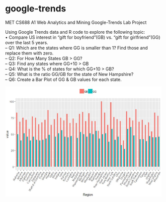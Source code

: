 # google-trends

MET CS688 A1 Web Analytics and Mining
Google-Trends Lab Project

Using Google Trends data and R code to explore the following topic: <br>
• Compare US interest in “gift for boyfriend”(GB) vs. “gift for girlfriend”(GG) over the last 5 years.<br>
– Q1: Which are the states where GG is smaller than 1? Find those and replace them with zero. <br/>
– Q2: For How Many States GB > GG? <br>
– Q3: Find any states where GG+10 > GB <br>
– Q4: What is the % of states for which GG+10 > GB? <br>
– Q5: What is the ratio GG/GB for the state of New Hampshire? <br>
– Q6: Create a Bar Plot of GG & GB values for each state. <br>


![alt tag](https://github.com/dylan-kuo/google-trends/blob/master/Bar_Plot_GG_GB.JPG)










